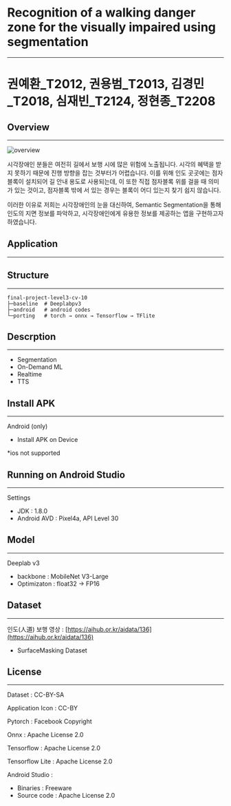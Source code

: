 # **Recognition of a walking danger zone for the visually impaired using segmentation**

---

# **권예환_T2012, 권용범_T2013, 김경민_T2018, 심재빈_T2124, 정현종_T2208**

## **Overview**

---

![overview](https://user-images.githubusercontent.com/71861842/147337671-f60f1508-9121-4861-8d63-43907e65fc22.gif)


시각장애인 분들은 여전히 길에서 보행 시에 많은 위험에 노출됩니다. 시각의 혜택을 받지 못하기 때문에 진행 방향을 잡는 것부터가 어렵습니다. 이를 위해 인도 곳곳에는 점자블록이 설치되어 길 안내 용도로 사용되는데, 이 또한 직접 점자블록 위를 걸을 때 의미가 있는 것이고, 점자블록 밖에 서 있는 경우는 블록이 어디 있는지 찾기 쉽지 않습니다.

이러한 이유로 저희는 시각장애인의 눈을 대신하여, Semantic Segmentation을 통해 인도의 지면 정보를 파악하고, 시각장애인에게 유용한 정보를 제공하는 앱을 구현하고자 하였습니다.

## Application

---

## Structure

---

```
final-project-level3-cv-10
├─baseline  # Deeplabpv3
├─android   # android codes
└─porting   # torch → onnx → Tensorflow → TFlite
```

## Descrption

---

- Segmentation
- On-Demand ML
- Realtime
- TTS

## Install APK

---

Android (only)

- Install APK on Device

*ios not supported

## Running on Android Studio

---

Settings

- JDK : 1.8.0
- Android AVD : Pixel4a, API Level 30

## Model

---

Deeplab v3

- backbone : MobileNet V3-Large
- Optimizaton : float32 → FP16

## Dataset

---

인도(人道) 보행 영상 : [https://aihub.or.kr/aidata/136](https://aihub.or.kr/aidata/136) 

- SurfaceMasking Dataset

## License

---

Dataset : CC-BY-SA

Application Icon : CC-BY

Pytorch : Facebook Copyright

Onnx : Apache License 2.0

Tensorflow : Apache License 2.0

Tensorflow Lite : Apache License 2.0

Android Studio : 

- Binaries : Freeware
- Source code : Apache License 2.0
